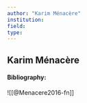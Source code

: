 ```yaml
---
author: "Karim Ménacère"
institution:
field:
type:
---
```


## Karim Ménacère
#### Bibliography:

![[@Menacere2016-fn]]